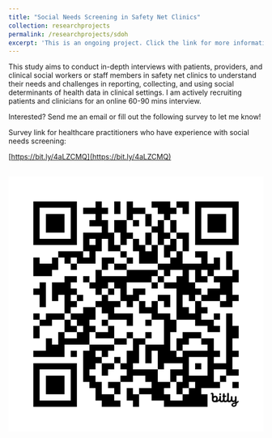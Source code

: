 ```yaml
---
title: "Social Needs Screening in Safety Net Clinics"
collection: researchprojects
permalink: /researchprojects/sdoh
excerpt: 'This is an ongoing project. Click the link for more information. If you have experience with reporting or collecting social determinants of health information in safety net clinics, I would also like to hear from you. Check out how you can participate!'
---
```

This study aims to conduct in-depth interviews with patients, providers, and clinical social workers or staff members in safety net clinics to understand their needs and challenges in reporting, collecting, and using social determinants of health data in clinical settings. I am actively recruiting patients and clinicians for an online 60-90 mins interview.

Interested? Send me an email or fill out the following survey to let me know!

Survey link for healthcare practitioners who have experience with social needs screening: 

[https://bit.ly/4aLZCMQ](https://bit.ly/4aLZCMQ)

<br/><img src='/images/bit.ly_4aLZCMQ.png'>